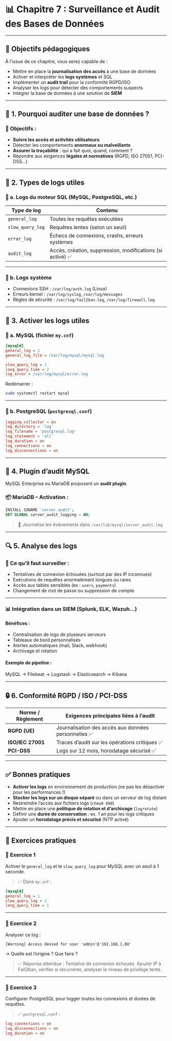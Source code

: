 # 📊 Chapitre 7 : Surveillance et Audit des Bases de Données

---

## 🎯 Objectifs pédagogiques

À l’issue de ce chapitre, vous serez capable de :
- Mettre en place la **journalisation des accès** à une base de données
- Activer et interpréter les **logs systèmes** et SQL
- Implémenter un **audit trail** pour la conformité RGPD/ISO
- Analyser les logs pour détecter des comportements suspects
- Intégrer la base de données à une solution de **SIEM**

---

## 🧐 1. Pourquoi auditer une base de données ?

### 📌 Objectifs :
- **Suivre les accès et activités utilisateurs**
- Détecter les comportements **anormaux ou malveillants**
- **Assurer la traçabilité** : qui a fait quoi, quand, comment ?
- Répondre aux exigences **légales et normatives** (RGPD, ISO 27001, PCI-DSS…)

---

## 🧩 2. Types de logs utiles

### 📁 a. Logs du moteur SQL (MySQL, PostgreSQL, etc.)

| Type de log          | Contenu                                              |
|----------------------|------------------------------------------------------|
| `general_log`        | Toutes les requêtes exécutées                        |
| `slow_query_log`     | Requêtes lentes (selon un seuil)                     |
| `error_log`          | Échecs de connexions, crashs, erreurs systèmes       |
| `audit_log`          | Accès, création, suppression, modifications (si activé) ✅ |

---

### 📁 b. Logs système
- Connexions SSH : `/var/log/auth.log` (Linux)
- Erreurs kernel : `/var/log/syslog`, `/var/log/messages`
- Règles de sécurité : `/var/log/fail2ban.log`, `/var/log/firewall.log`

---

## 🧪 3. Activer les logs utiles

### 🧰 a. MySQL (fichier `my.cnf`)
```ini
[mysqld]
general_log = 1
general_log_file = /var/log/mysql/mysql.log

slow_query_log = 1
long_query_time = 2
log_error = /var/log/mysql/error.log
```

Redémarrer :
```bash
sudo systemctl restart mysql
```

---

### 🧰 b. PostgreSQL (`postgresql.conf`)
```conf
logging_collector = on
log_directory = 'log'
log_filename = 'postgresql.log'
log_statement = 'all'
log_duration = on
log_connections = on
log_disconnections = on
```

---

## 📎 4. Plugin d’audit MySQL

MySQL Enterprise ou MariaDB proposent un **audit plugin**.

### 📦 MariaDB – Activation :
```sql
INSTALL SONAME 'server_audit';
SET GLOBAL server_audit_logging = ON;
```

> 📄 Journalise les événements dans `/var/lib/mysql/server_audit.log`

---

## 🔍 5. Analyse des logs

### 🧠 Ce qu’il faut surveiller :
- Tentatives de connexion échouées (surtout par des IP inconnues)
- Exécutions de requêtes anormalement longues ou rares
- Accès aux tables sensibles (ex : `users`, `payments`)
- Changement de mot de passe ou suppression de compte

---

### 📊 Intégration dans un SIEM (Splunk, ELK, Wazuh…)

#### Bénéfices :
- Centralisation de logs de plusieurs serveurs
- Tableaux de bord personnalisés
- Alertes automatiques (mail, Slack, webhook)
- Archivage et rotation

#### Exemple de pipeline :
MySQL → Filebeat → Logstash → Elasticsearch → Kibana

---

## 🔒 6. Conformité RGPD / ISO / PCI-DSS

| Norme / Règlement     | Exigences principales liées à l’audit |
|-----------------------|----------------------------------------|
| **RGPD (UE)**         | Journalisation des accès aux données personnelles ✅ |
| **ISO/IEC 27001**     | Traces d’audit sur les opérations critiques ✅ |
| **PCI-DSS**           | Logs sur 12 mois, horodatage sécurisé ✅ |

---

## ✅ Bonnes pratiques

- **Activer les logs** en environnement de production (ne pas les désactiver pour les performances !)
- **Stocker les logs sur un disque séparé** ou dans un serveur de log distant
- Restreindre l’accès aux fichiers logs (`chmod 600`)
- Mettre en place une **politique de rotation et d’archivage** (`logrotate`)
- Définir une **durée de conservation** : ex. 1 an pour les logs critiques
- Ajouter un **horodatage précis et sécurisé** (NTP activé)

---

## 🧪 Exercices pratiques

### 🧩 Exercice 1
Activer le `general_log` et le `slow_query_log` pour MySQL avec un seuil à 1 seconde.

> ✅ Dans `my.cnf` :
```ini
[mysqld]
general_log = 1
slow_query_log = 1
long_query_time = 1
```

---

### 🧩 Exercice 2
Analyser ce log :
```
[Warning] Access denied for user 'admin'@'192.168.1.88'
```
→ Quelle est l’origine ? Que faire ?

> ✅ Réponse attendue :
Tentative de connexion échouée. Ajouter IP à Fail2ban, vérifier si récurrente, analyser le niveau de privilège tenté.

---

### 🧩 Exercice 3
Configurer PostgreSQL pour logger toutes les connexions et durées de requêtes.

> ✅ `postgresql.conf` :
```conf
log_connections = on
log_disconnections = on
log_duration = on
```

